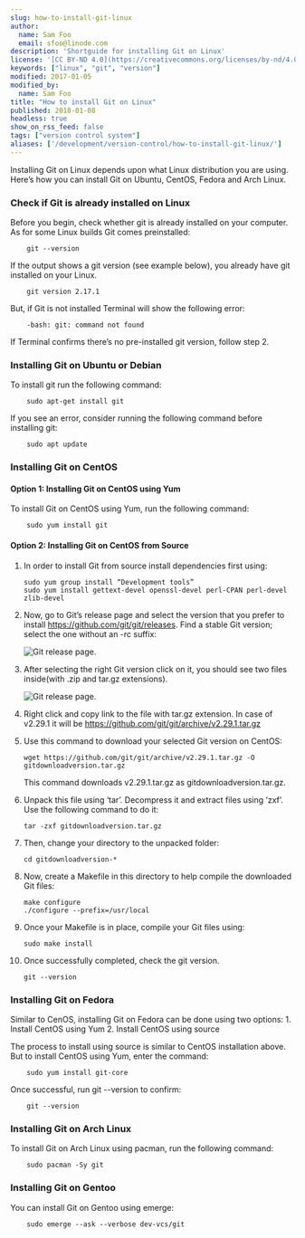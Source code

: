 ```yaml
---
slug: how-to-install-git-linux
author:
  name: Sam Foo
  email: sfoo@linode.com
description: 'Shortguide for installing Git on Linux'
license: '[CC BY-ND 4.0](https://creativecommons.org/licenses/by-nd/4.0)'
keywords: ["linux", "git", "version"]
modified: 2017-01-05
modified_by:
  name: Sam Foo
title: "How to install Git on Linux"
published: 2018-01-08
headless: true
show_on_rss_feed: false
tags: ["version control system"]
aliases: ['/development/version-control/how-to-install-git-linux/']
---
```


Installing Git on Linux depends upon what Linux distribution you are using. Here’s how you can install Git on Ubuntu, CentOS, Fedora and Arch Linux.

### Check if Git is already installed on Linux

Before you begin, check whether git is already installed on your computer. As for some Linux builds Git comes preinstalled:

        git --version

If the output shows a git version (see example below), you already have git installed on your Linux.

        git version 2.17.1

But, if Git is not installed Terminal will show the following error:

        -bash: git: command not found

If Terminal confirms there’s no pre-installed git version, follow step 2.

### Installing Git on Ubuntu or Debian

To install git run the following command:

        sudo apt-get install git

If you see an error, consider running the following command before installing git:

        sudo apt update

### Installing Git on CentOS

#### Option 1: Installing Git on CentOS using Yum

To install Git on CentOS using Yum, run the following command:

        sudo yum install git

#### Option 2: Installing Git on CentOS from Source

1. 	In order to install Git from source install dependencies first using:

        sudo yum group install “Development tools”
        sudo yum install gettext-devel openssl-devel perl-CPAN perl-devel zlib-devel

2. 	Now, go to Git’s release page and select the version that you prefer to install https://github.com/git/git/releases. Find a stable Git version; select the one without an -rc suffix:

	![Git release page.](git-release-page.png)

3. 	After selecting the right Git version click on it, you should see two files inside(with .zip and tar.gz extensions).

	![Git release page.](git-release-zipped-files.png)

4. 	Right click and copy link to the file with tar.gz extension. In case of v2.29.1 it will be https://github.com/git/git/archive/v2.29.1.tar.gz

5. 	Use this command to download your selected Git version on CentOS:

        wget https://github.com/git/git/archive/v2.29.1.tar.gz -O gitdownloadversion.tar.gz

 	This command downloads v2.29.1.tar.gz as gitdownloadversion.tar.gz.

6. 	Unpack this file using ‘tar’. Decompress it and extract files using ‘zxf’. Use the following command to do it:

        tar -zxf gitdownloadversion.tar.gz

7. 	Then, change your directory to the unpacked folder:

        cd gitdownloadversion-*

8.	Now, create a Makefile in this directory to help compile the downloaded Git files:

        make configure
        ./configure --prefix=/usr/local

9.	Once your Makefile is in place, compile your Git files using:

        sudo make install

10.	Once successfully completed, check the git version.

        git --version


### Installing Git on Fedora

Similar to CenOS, installing Git on Fedora can be done using two options:
	1. Install CentOS using Yum
	2. Install CentOS using source 

The process to install using source is similar to CentOS installation above. But to install CentOS using Yum, enter the command: 

        sudo yum install git-core

Once successful, run git --version to confirm:

        git --version

### Installing Git on Arch Linux

To install Git on Arch Linux using pacman, run the following command:

        sudo pacman -Sy git

### Installing Git on Gentoo

You can install Git on Gentoo using emerge:

        sudo emerge --ask --verbose dev-vcs/git

